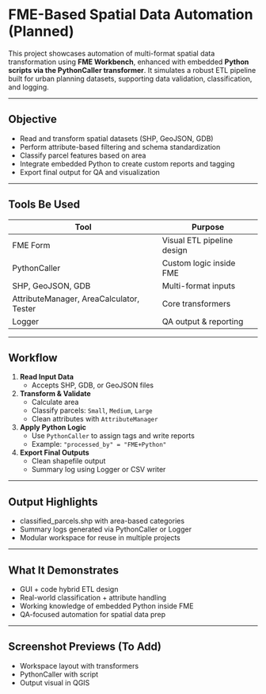 # FME-Based Spatial Data Automation (Planned)

This project showcases automation of multi-format spatial data transformation using **FME Workbench**, enhanced with embedded **Python scripts via the PythonCaller transformer**. It simulates a robust ETL pipeline built for urban planning datasets, supporting data validation, classification, and logging.

---

## Objective

- Read and transform spatial datasets (SHP, GeoJSON, GDB)
- Perform attribute-based filtering and schema standardization
- Classify parcel features based on area
- Integrate embedded Python to create custom reports and tagging
- Export final output for QA and visualization

---

## Tools Be Used

| Tool         | Purpose |
|--------------|---------|
| FME Form     | Visual ETL pipeline design |
| PythonCaller | Custom logic inside FME |
| SHP, GeoJSON, GDB | Multi-format inputs |
| AttributeManager, AreaCalculator, Tester | Core transformers |
| Logger       | QA output & reporting |

---

## Workflow

1. **Read Input Data**
   - Accepts SHP, GDB, or GeoJSON files
2. **Transform & Validate**
   - Calculate area
   - Classify parcels: `Small`, `Medium`, `Large`
   - Clean attributes with `AttributeManager`
3. **Apply Python Logic**
   - Use `PythonCaller` to assign tags and write reports
   - Example: `"processed_by" = "FME+Python"`
4. **Export Final Outputs**
   - Clean shapefile output
   - Summary log using Logger or CSV writer

---

## Output Highlights

- classified_parcels.shp with area-based categories
- Summary logs generated via PythonCaller or Logger
- Modular workspace for reuse in multiple projects
---

## What It Demonstrates

- GUI + code hybrid ETL design
- Real-world classification + attribute handling
- Working knowledge of embedded Python inside FME
- QA-focused automation for spatial data prep
---

## Screenshot Previews (To Add)

- Workspace layout with transformers
- PythonCaller with script
- Output visual in QGIS

